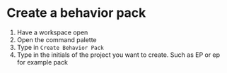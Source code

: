 # Create a behavior pack

1. Have a workspace open
2. Open the command palette
3. Type in `Create Behavior Pack`
4. Type in the initials of the project you want to create. Such as EP or ep for example pack